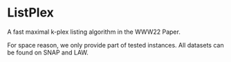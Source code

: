 # ListPlex
A fast maximal k-plex listing algorithm in the WWW22 Paper.

For space reason, we only provide part of  tested instances. All datasets can be found on SNAP and LAW.
